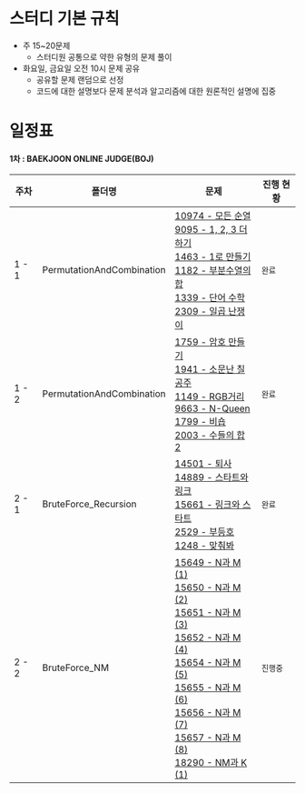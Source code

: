 # 스터디 기본 규칙

- 주 15~20문제
  - 스터디원 공통으로 약한 유형의 문제 풀이
- 화요일, 금요일 오전 10시 문제 공유
  - 공유할 문제 랜덤으로 선정
  - 코드에 대한 설명보다 문제 분석과 알고리즘에 대한 원론적인 설명에 집중

# 일정표

#### 1차 : BAEKJOON ONLINE JUDGE(BOJ)

| **주차** | **폴더명**                | **문제**                                                                                                                                                                                                                                                                                                                                                                                     | **진행 현황** |
| -------- | ------------------------- | -------------------------------------------------------------------------------------------------------------------------------------------------------------------------------------------------------------------------------------------------------------------------------------------------------------------------------------------------------------------------------------------- | ------------- |
| 1 - 1    | PermutationAndCombination | [10974 - 모든 순열](https://www.acmicpc.net/problem/10974) <br> [9095 - 1, 2, 3 더하기](https://www.acmicpc.net/problem/9095) <br> [1463 - 1로 만들기](https://www.acmicpc.net/problem/1463) <br> [1182 - 부분수열의 합](https://www.acmicpc.net/problem/1182) <br> [1339 - 단어 수학](https://www.acmicpc.net/problem/1339) <br> [2309 - 일곱 난쟁이](https://www.acmicpc.net/problem/2309) | `완료`        |
| 1 - 2    | PermutationAndCombination | [1759 - 암호 만들기](https://www.acmicpc.net/problem/1759) <br> [1941 - 소문난 칠공주](https://www.acmicpc.net/problem/1941) <br> [1149 - RGB거리](https://www.acmicpc.net/problem/1149) <br> [9663 - N-Queen](https://www.acmicpc.net/problem/9663) <br> [1799 - 비숍](https://www.acmicpc.net/problem/1799) <br> [2003 - 수들의 합 2](https://www.acmicpc.net/problem/2003)                | `완료`      |
| 2 - 1    | BruteForce_Recursion | [14501 - 퇴사](https://www.acmicpc.net/problem/14501) <br> [14889 - 스타트와 링크](https://www.acmicpc.net/problem/14889) <br> [15661 - 링크와 스타트](https://www.acmicpc.net/problem/15661) <br> [2529 - 부등호](https://www.acmicpc.net/problem/2529)  <br> [1248 - 맞춰봐](https://www.acmicpc.net/problem/1248)              | `완료`      |
| 2 - 2    | BruteForce_NM | [15649 - N과 M (1)](https://www.acmicpc.net/problem/15649) <br> [15650 - N과 M (2)](https://www.acmicpc.net/problem/15650) <br> [15651 - N과 M (3)](https://www.acmicpc.net/problem/15651) <br> [15652 - N과 M (4)](https://www.acmicpc.net/problem/15652) <br> [15654 - N과 M (5)](https://www.acmicpc.net/problem/15654) <br> [15655 - N과 M (6)](https://www.acmicpc.net/problem/15655) <br> [15656 - N과 M (7)](https://www.acmicpc.net/problem/15656) <br> [15657 - N과 M (8)](https://www.acmicpc.net/problem/15657) <br> [18290 - NM과 K (1)](https://www.acmicpc.net/problem/18290)               | `진행중`      |
